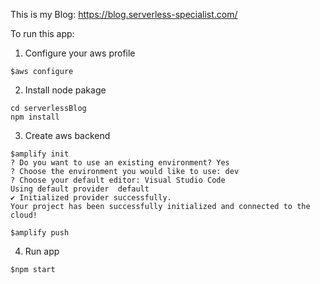 This is my Blog: https://blog.serverless-specialist.com/


To run this app:
1. Configure your aws profile

```
$aws configure
```

2. Install node pakage
```
cd serverlessBlog
npm install
```

3. Create aws backend
```
$amplify init
? Do you want to use an existing environment? Yes
? Choose the environment you would like to use: dev
? Choose your default editor: Visual Studio Code
Using default provider  default
✔ Initialized provider successfully.
Your project has been successfully initialized and connected to the cloud!

$amplify push
```

4. Run app
```
$npm start
```
